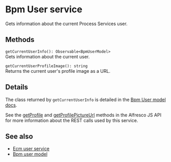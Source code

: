# Bpm User service

Gets information about the current Process Services user.

## Methods

`getCurrentUserInfo(): Observable<BpmUserModel>`<br/>
Gets information about the current user.

`getCurrentUserProfileImage(): string`<br/>
Returns the current user's profile image as a URL.

## Details

The class returned by `getCurrentUserInfo` is detailed
in the [Bpm User model docs](bpm-user.model.md).

See the
[getProfile](https://github.com/Alfresco/alfresco-js-api/blob/master/src/alfresco-activiti-rest-api/docs/ProfileApi.md#getProfile)
and
[getProfilePictureUrl](https://github.com/Alfresco/alfresco-js-api/blob/master/src/alfresco-activiti-rest-api/docs/ProfileApi.md#getProfilePictureUrl)
methods in the Alfresco JS API for more information about the REST calls used by this service.

## See also

-   [Ecm user service](ecm-user.service.md)
-   [Bpm user model](bpm-user.model.md)
